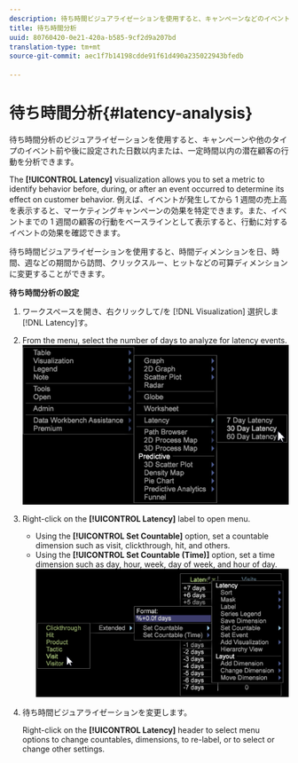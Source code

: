 ```yaml
---
description: 待ち時間ビジュアライゼーションを使用すると、キャンペーンなどのイベントやある期間の後に発生したイベントの前または後の数日間における潜在顧客の行動を分析することができます。
title: 待ち時間分析
uuid: 80760420-0e21-420a-b585-9cf2d9a207bd
translation-type: tm+mt
source-git-commit: aec1f7b14198cdde91f61d490a235022943bfedb

---
```



# 待ち時間分析{#latency-analysis}

待ち時間分析のビジュアライゼーションを使用すると、キャンペーンや他のタイプのイベント前や後に設定された日数以内または、一定時間以内の潜在顧客の行動を分析できます。

The **[!UICONTROL Latency]** visualization allows you to set a metric to identify behavior before, during, or after an event occurred to determine its effect on customer behavior. 例えば、イベントが発生してから 1 週間の売上高を表示すると、マーケティングキャンペーンの効果を特定できます。また、イベントまでの 1 週間の顧客の行動をベースラインとして表示すると、行動に対するイベントの効果を確認できます。

待ち時間ビジュアライゼーションを使用すると、時間ディメンションを日、時間、週などの期間から訪問、クリックスルー、ヒットなどの可算ディメンションに変更することができます。

**待ち時間分析の設定**

1. ワークスペースを開き、右クリックして/を [!DNL Visualization] 選択しま [!DNL Latency]す。

1. From the menu, select the number of days to analyze for latency events. ![](assets/latency_vis.png)

1. Right-click on the **[!UICONTROL Latency]** label to open menu.

   * Using the **[!UICONTROL Set Countable]** option, set a countable dimension such as visit, clickthrough, hit, and others.
   * Using the **[!UICONTROL Set Countable (Time)]** option, set a time dimension such as day, hour, week, day of week, and hour of day.
   ![](assets/latency_vis_countable.png)

1. 待ち時間ビジュアライゼーションを変更します。

   Right-click on the **[!UICONTROL Latency]** header to select menu options to change countables, dimensions, to re-label, or to select or change other settings.

